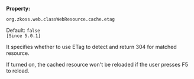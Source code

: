**Property:**

`org.zkoss.web.classWebResource.cache.etag`

Default: `false`  
`[Since 5.0.1]`

It specifies whether to use ETag to detect and return 304 for matched
resource.

If turned on, the cached resource won't be reloaded if the user presses
F5 to reload.
